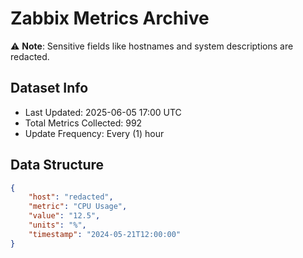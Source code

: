# Zabbix Metrics Archive

⚠️ **Note**: Sensitive fields like hostnames and system descriptions are redacted.

## Dataset Info
- Last Updated: 2025-06-05 17:00 UTC
- Total Metrics Collected: 992
- Update Frequency: Every (1) hour

## Data Structure
```json
{
    "host": "redacted",
    "metric": "CPU Usage",
    "value": "12.5",
    "units": "%",
    "timestamp": "2024-05-21T12:00:00"
}
```
